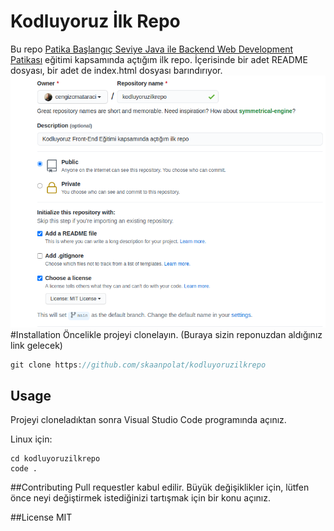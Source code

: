 # Kodluyoruz İlk Repo
Bu repo [Patika Başlangıç Seviye Java ile Backend Web Development Patikası](www.patika.dev) eğitimi kapsamında açtığım ilk repo.
İçerisinde bir adet README dosyası, bir adet de index.html dosyası barındırıyor.
![](https://github.com/Kodluyoruz/taskforce/raw/main/git/odev1/figures/github.png)
#Installation
Öncelikle projeyi clonelayın. (Buraya sizin reponuzdan aldığınız link gelecek)

```java
git clone https://github.com/skaanpolat/kodluyoruzilkrepo
```
## Usage
Projeyi cloneladıktan sonra Visual Studio Code programında açınız.

Linux için:
```
cd kodluyoruzilkrepo
code .
```
##Contributing
Pull requestler kabul edilir. Büyük değişiklikler için, lütfen önce neyi değiştirmek istediğinizi tartışmak için bir konu açınız.

##License
MIT
